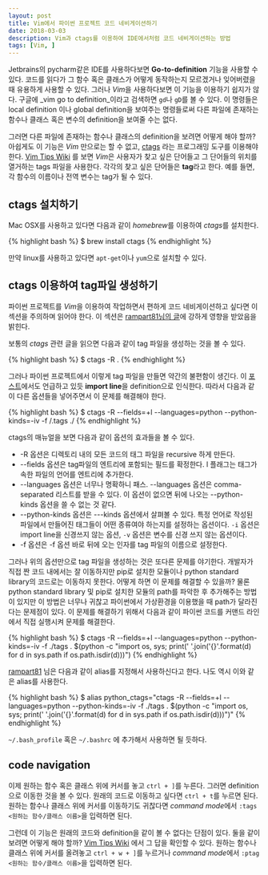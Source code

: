 ```yaml
---
layout: post
title: Vim에서 파이썬 프로젝트 코드 네비게이션하기
date: 2018-03-03
description: Vim과 ctags를 이용하여 IDE에서처럼 코드 네비게이션하는 방법
tags: [Vim, ]
---
```


Jetbrains의 pycharm같은 IDE를 사용하다보면 **Go-to-definition** 기능을 사용할 수 있다. 코드를 읽다가 그 함수 혹은 클래스가 어떻게 동작하는지 모르겠거나 잊어버렸을 때 유용하게 사용할 수 있다. 그러나 *Vim*을 사용하다보면 이 기능을 이용하기 쉽지가 않다. 구글에 _vim go to definition_이라고 검색하면 `gd`나 `gD`를 볼 수 있다. 이 명령들은 local definition 이나 global definition을 보여주는 명령들로써 다른 파일에 존재하는 함수나 클래스 혹은 변수의 definition을 보여줄 수는 없다.

그러면 다른 파일에 존재하는 함수나 클래스의 definition을 보려면 어떻게 해야 할까? 아쉽게도 이 기능은 *Vim* 만으로는 할 수 없고, [ctags](https://ko.wikipedia.org/wiki/Ctags) 라는 프로그래밍 도구를 이용해야 한다. [Vim Tips Wiki](http://vim.wikia.com/wiki/Browsing_programs_with_tags) 를 보면 *Vim*은 사용자가 찾고 싶은 단어들고 그 단어들의 위치를 열거하는 tags 파일을 사용한다. 각각의 찾고 싶은 단어들은 **tag**라고 한다. 예를 들면, 각 함수의 이름이나 전역 변수는 tag가 될 수 있다.

## ctags 설치하기

Mac OSX를 사용하고 있다면 다음과 같이 *homebrew*를 이용하여 *ctags*를 설치한다.

{% highlight bash %}
$ brew install ctags
{% endhighlight %}

만약 linux를 사용하고 있다면 ```apt-get```이나 ```yum```으로 설치할 수 있다.

## ctags 이용하여 tag파일 생성하기

파이썬 프로젝트를 *Vim*을 이용하여 작업하면서 편하게 코드 네비게이션하고 싶다면 이 섹션을 주의하며 읽어야 한다. 이 섹션은 [rampart81님의 글](https://rampart81.github.io/post/python-ctags/)에 강하게 영향을 받았음을 밝힌다. 

보통의 *ctags* 관련 글을 읽으면 다음과 같이 tag 파일을 생성하는 것을 볼 수 있다.

{% highlight bash %}
$ ctags -R .
{% endhighlight %}

그러나 파이썬 프로젝트에서 이렇게 tag 파일을 만들면 약간의 불편함이 생긴다. 이 [포스트](http://www.held.org.il/blog/2011/02/configuring-ctags-for-python-and-vim/)에서도 언급하고 있듯 **import line**을 definition으로 인식한다. 따라서 다음과 같이 다른 옵션들을 넣어주면서 이 문제를 해결해야 한다.

{% highlight bash %}
$ ctags -R --fields=+l --languages=python --python-kinds=-iv -f /.tags ./
{% endhighlight %}

ctags의 매뉴얼을 보면 다음과 같이 옵션의 효과들을 볼 수 있다.

* -R 옵션은 디렉토리 내의 모든 코드의 태그 파일을 recursive 하게 만든다.
* --fields 옵션은 tag파일의 엔트리에 포함되는 필드를 확정한다. l 플래그는 태그가 속한 파일의 언어를 엔트리에 추가한다.
* --languages 옵션은 너무나 명확하니 패스. --languages 옵션은 comma-separated 리스트를 받을 수 있다. 이 옵션이 없으면 뒤에 나오는 --python-kinds 옵션을 쓸 수 없는 것 같다.
* --python-kinds 옵션은 --<LANG>-kinds 옵션에서 살펴볼 수 있다. 특정 언어로 작성된 파일에서 만들어진 태그들이 어떤 종류여야 하는지를 설정하는 옵션이다. ```-i``` 옵션은 import line을 신경쓰지 않는 옵션, ```-v``` 옵션은 변수를 신경 쓰지 않는 옵션이다.
* -f 옵션은 -f 옵션 바로 뒤에 오는 인자를 tag 파일의 이름으로 설정한다.

그러나 위의 옵션만으로 tag 파일을 생성하는 것은 또다른 문제를 야기한다. 개발자가 직접 짠 코드 내에서는 잘 이동하지만 pip로 설치한 모듈이나 python standard library의 코드로는 이동하지 못한다. 어떻게 하면 이 문제를 해결할 수 있을까? 물론 python standard library 및 pip로 설치한 모듈의 path를 파악한 후 추가해주는 방법이 있지만 이 방법은 너무나 귀찮고 파이썬에서 가상환경을 이용했을 때 path가 달라진다는 문제점이 있다. 이 문제를 해결하기 위해서 다음과 같이 파이썬 코드를 커맨드 라인에서 직접 실행시켜 문제를 해결한다.

{% highlight bash %}
$ ctags -R --fields=+l --languages=python --python-kinds=-iv -f ./tags . $(python -c "import os, sys; print(' '.join('{}'.format(d) for d in sys.path if os.path.isdir(d)))")
{% endhighlight %}

[rampart81](https://rampart81.github.io/post/python-ctags/) 님은 다음과 같이 alias를 지정해서 사용하신다고 한다. 나도 역시 이와 같은 alias를 사용한다.

{% highlight bash %}
$ alias python_ctags="ctags -R --fields=+l --languages=python --python-kinds=-iv -f ./tags . $(python -c "import os, sys; print(' '.join('{}'.format(d) for d in sys.path if os.path.isdir(d)))")"
{% endhighlight %}

```~/.bash_profile``` 혹은 ```~/.bashrc``` 에 추가해서 사용하면 될 듯하다.

## code navigation

이제 원하는 함수 혹은 클래스 위에 커서를 놓고 ```ctrl + ]```를 누른다. 그러면 definition으로 이동한 것을 볼 수 있다. 원래의 코드로 이동하고 싶다면 ```ctrl + t```를 누르면 된다. 원하는 함수나 클래스 위에 커서를 이동하기도 귀찮다면 *command mode*에서 ```:tags <원하는 함수/클래스 이름>```을 입력하면 된다.

그런데 이 기능은 원래의 코드와 definition을 같이 볼 수 없다는 단점이 있다. 둘을 같이 보려면 어떻게 해야 할까? [Vim Tips Wiki](http://vim.wikia.com/wiki/Browsing_programs_with_tags) 에서 그 답을 확인할 수 있다. 원하는 함수나 클래스 위에 커서를 올려놓고 ```ctrl + w + ]```를 누르거나 *command mode*에서 ```:ptag <원하는 함수/클래스 이름>```을 입력하면 된다.
